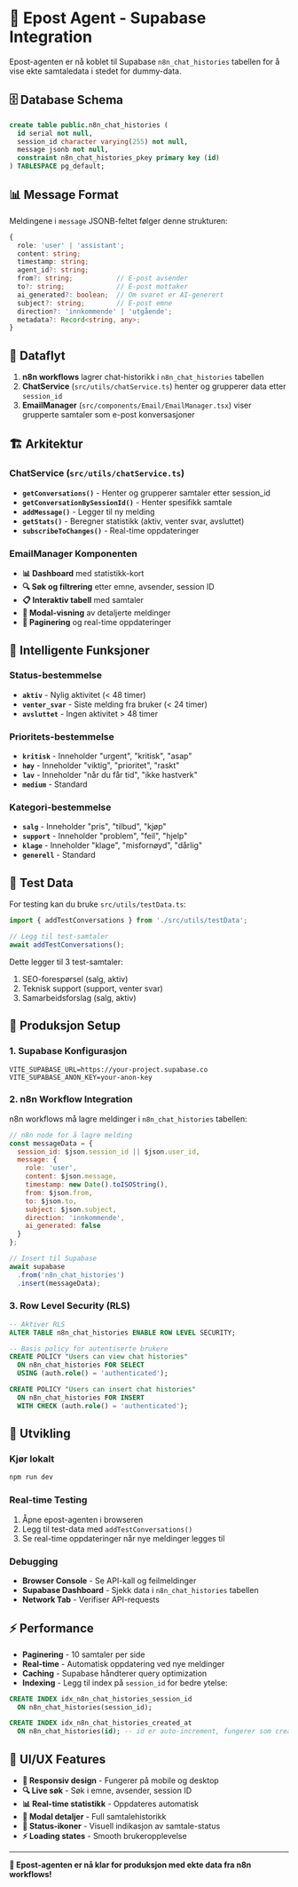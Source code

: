 # 📧 Epost Agent - Supabase Integration

Epost-agenten er nå koblet til Supabase `n8n_chat_histories` tabellen for å vise ekte samtaledata i stedet for dummy-data.

## 🗄️ Database Schema

```sql
create table public.n8n_chat_histories (
  id serial not null,
  session_id character varying(255) not null,
  message jsonb not null,
  constraint n8n_chat_histories_pkey primary key (id)
) TABLESPACE pg_default;
```

## 📊 Message Format

Meldingene i `message` JSONB-feltet følger denne strukturen:

```typescript
{
  role: 'user' | 'assistant';
  content: string;
  timestamp: string;
  agent_id?: string;
  from?: string;           // E-post avsender
  to?: string;             // E-post mottaker  
  ai_generated?: boolean;  // Om svaret er AI-generert
  subject?: string;        // E-post emne
  direction?: 'innkommende' | 'utgående';
  metadata?: Record<string, any>;
}
```

## 🔄 Dataflyt

1. **n8n workflows** lagrer chat-historikk i `n8n_chat_histories` tabellen
2. **ChatService** (`src/utils/chatService.ts`) henter og grupperer data etter `session_id`
3. **EmailManager** (`src/components/Email/EmailManager.tsx`) viser grupperte samtaler som e-post konversasjoner

## 🏗️ Arkitektur

### ChatService (`src/utils/chatService.ts`)
- **`getConversations()`** - Henter og grupperer samtaler etter session_id
- **`getConversationBySessionId()`** - Henter spesifikk samtale
- **`addMessage()`** - Legger til ny melding
- **`getStats()`** - Beregner statistikk (aktiv, venter svar, avsluttet)
- **`subscribeToChanges()`** - Real-time oppdateringer

### EmailManager Komponenten
- **📊 Dashboard** med statistikk-kort
- **🔍 Søk og filtrering** etter emne, avsender, session ID
- **📋 Interaktiv tabell** med samtaler
- **💬 Modal-visning** av detaljerte meldinger
- **📄 Paginering** og real-time oppdateringer

## 🎯 Intelligente Funksjoner

### Status-bestemmelse
- **`aktiv`** - Nylig aktivitet (< 48 timer)
- **`venter_svar`** - Siste melding fra bruker (< 24 timer)
- **`avsluttet`** - Ingen aktivitet > 48 timer

### Prioritets-bestemmelse
- **`kritisk`** - Inneholder "urgent", "kritisk", "asap"
- **`høy`** - Inneholder "viktig", "prioritet", "raskt"
- **`lav`** - Inneholder "når du får tid", "ikke hastverk"
- **`medium`** - Standard

### Kategori-bestemmelse
- **`salg`** - Inneholder "pris", "tilbud", "kjøp"
- **`support`** - Inneholder "problem", "feil", "hjelp"
- **`klage`** - Inneholder "klage", "misfornøyd", "dårlig"
- **`generell`** - Standard

## 🧪 Test Data

For testing kan du bruke `src/utils/testData.ts`:

```typescript
import { addTestConversations } from './src/utils/testData';

// Legg til test-samtaler
await addTestConversations();
```

Dette legger til 3 test-samtaler:
1. SEO-forespørsel (salg, aktiv)
2. Teknisk support (support, venter svar)
3. Samarbeidsforslag (salg, aktiv)

## 🚀 Produksjon Setup

### 1. Supabase Konfigurasjon
```env
VITE_SUPABASE_URL=https://your-project.supabase.co
VITE_SUPABASE_ANON_KEY=your-anon-key
```

### 2. n8n Workflow Integration
n8n workflows må lagre meldinger i `n8n_chat_histories` tabellen:

```javascript
// n8n node for å lagre melding
const messageData = {
  session_id: $json.session_id || $json.user_id,
  message: {
    role: 'user',
    content: $json.message,
    timestamp: new Date().toISOString(),
    from: $json.from,
    to: $json.to,
    subject: $json.subject,
    direction: 'innkommende',
    ai_generated: false
  }
};

// Insert til Supabase
await supabase
  .from('n8n_chat_histories')
  .insert(messageData);
```

### 3. Row Level Security (RLS)
```sql
-- Aktiver RLS
ALTER TABLE n8n_chat_histories ENABLE ROW LEVEL SECURITY;

-- Basis policy for autentiserte brukere
CREATE POLICY "Users can view chat histories" 
  ON n8n_chat_histories FOR SELECT 
  USING (auth.role() = 'authenticated');

CREATE POLICY "Users can insert chat histories" 
  ON n8n_chat_histories FOR INSERT 
  WITH CHECK (auth.role() = 'authenticated');
```

## 🔧 Utvikling

### Kjør lokalt
```bash
npm run dev
```

### Real-time Testing
1. Åpne epost-agenten i browseren
2. Legg til test-data med `addTestConversations()`
3. Se real-time oppdateringer når nye meldinger legges til

### Debugging
- **Browser Console** - Se API-kall og feilmeldinger
- **Supabase Dashboard** - Sjekk data i `n8n_chat_histories` tabellen
- **Network Tab** - Verifiser API-requests

## ⚡ Performance

- **Paginering** - 10 samtaler per side
- **Real-time** - Automatisk oppdatering ved nye meldinger  
- **Caching** - Supabase håndterer query optimization
- **Indexing** - Legg til index på `session_id` for bedre ytelse:

```sql
CREATE INDEX idx_n8n_chat_histories_session_id 
  ON n8n_chat_histories(session_id);

CREATE INDEX idx_n8n_chat_histories_created_at 
  ON n8n_chat_histories(id); -- id er auto-increment, fungerer som created_at
```

## 🎨 UI/UX Features

- **📱 Responsiv design** - Fungerer på mobile og desktop
- **🔍 Live søk** - Søk i emne, avsender, session ID
- **📊 Real-time statistikk** - Oppdateres automatisk
- **💬 Modal detaljer** - Full samtalehistorikk
- **🎯 Status-ikoner** - Visuell indikasjon av samtale-status
- **⚡ Loading states** - Smooth brukeropplevelse

---

**🎯 Epost-agenten er nå klar for produksjon med ekte data fra n8n workflows!**
